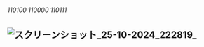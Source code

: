 ###### 110100 110000 110111 ######
## ![スクリーンショット_25-10-2024_222819_](https://github.com/user-attachments/assets/65831070-f425-45d9-a08c-9cf7fd5f4f4a) ##
